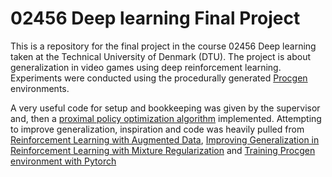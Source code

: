 # 02456 Deep learning Final Project

This is a repository for the final project in the course 02456 Deep learning taken at the Technical University of Denmark (DTU). The project is about generalization in video games using deep reinforcement learning. Experiments were conducted using the procedurally generated [Procgen](https://arxiv.org/pdf/1912.01588.pdf) environments.

A very useful code for setup and bookkeeping was given by the supervisor and, then a [proximal policy optimization algorithm](https://arxiv.org/pdf/1707.06347.pdf) implemented. Attempting to improve generalization, inspiration and code was heavily pulled from [Reinforcement Learning with Augmented Data](https://github.com/MishaLaskin/rad), [Improving Generalization in Reinforcement Learning with Mixture Regularization](https://arxiv.org/pdf/2010.10814.pdf) and [Training Procgen environment with Pytorch
](https://github.com/joonleesky/train-procgen-pytorch)
